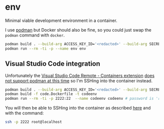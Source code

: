 # env
Minimal viable development environment in a container.

I use [podman](https://podman.io/) but Docker should also be fine, so you could just swap the `podman` command with `docker`.

```bash
podman build . --build-arg ACCESS_KEY_ID='<redacted>' --build-arg SECRET_ACCESS_KEY='<redacted>' -t env
podman run --rm -ti -p --name env env
```

## Visual Studio Code integration
Unfortunately the [Visual Studio Code Remote - Containers extension](https://code.visualstudio.com/docs/remote/containers#targetText=The%20Visual%20Studio%20Code%20Remote,Studio%20Code's%20full%20feature%20set.) [does not support podman at this time](https://github.com/microsoft/vscode-remote-release/issues/116) so I'm SSHing into the container instead.


```bash
podman build . --build-arg ACCESS_KEY_ID='<redacted>' --build-arg SECRET_ACCESS_KEY='<redacted>' -t env
podman build -f code.Dockerfile -t codeenv
podman run --rm -ti -p 2222:22  --name codeenv codeenv # password is 'root'
```

You will then be able to SSHing into the container as described [here](https://code.visualstudio.com/blogs/2019/07/25/remote-ssh) and with the command:
```bash
ssh -p 2222 root@localhost
```
